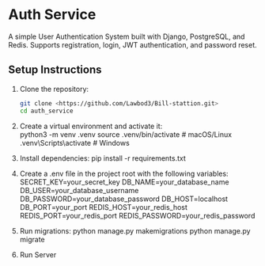 # Auth Service
A simple User Authentication System built with Django, PostgreSQL, and Redis.
Supports registration, login, JWT authentication, and password reset.

## Setup Instructions

1. Clone the repository:
   ```bash
   git clone <https://github.com/Lawbod3/Bill-stattion.git>
   cd auth_service
   
 2. Create a virtual environment and activate it:  
python3 -m venv .venv
source .venv/bin/activate  # macOS/Linux
.venv\Scripts\activate     # Windows


3. Install dependencies: 
pip install -r requirements.txt


4. Create a .env file in the project root with the following variables:
SECRET_KEY=your_secret_key
DB_NAME=your_database_name
DB_USER=your_database_username
DB_PASSWORD=your_database_password
DB_HOST=localhost 
DB_PORT=your_port
REDIS_HOST=your_redis_host
REDIS_PORT=your_redis_port
REDIS_PASSWORD=your_redis_password


5. Run migrations:
python manage.py makemigrations
python manage.py migrate


6. Run Server